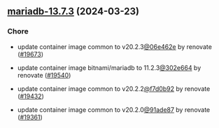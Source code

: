 

## [mariadb-13.7.3](https://github.com/truecharts/charts/compare/mariadb-13.6.0...mariadb-13.7.3) (2024-03-23)

### Chore



- update container image common to v20.2.3[@06e462e](https://github.com/06e462e) by renovate ([#19673](https://github.com/truecharts/charts/issues/19673))

- update container image bitnami/mariadb to 11.2.3[@302e664](https://github.com/302e664) by renovate ([#19540](https://github.com/truecharts/charts/issues/19540))

- update container image common to v20.2.2[@f7d0b92](https://github.com/f7d0b92) by renovate ([#19432](https://github.com/truecharts/charts/issues/19432))

- update container image common to v20.2.0[@91ade87](https://github.com/91ade87) by renovate ([#19361](https://github.com/truecharts/charts/issues/19361))